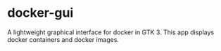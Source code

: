 # docker-gui
A lightweight graphical interface for docker in GTK 3. This app displays docker containers and docker images.
